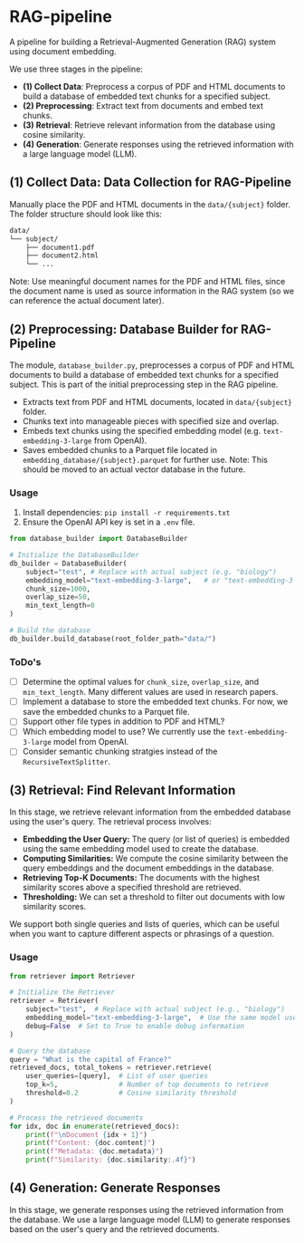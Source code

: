 # RAG-pipeline

A pipeline for building a Retrieval-Augmented Generation (RAG) system using document embedding.

We use three stages in the pipeline:

- **(1) Collect Data**: Preprocess a corpus of PDF and HTML documents to build a database of embedded text chunks for a specified subject.
- **(2) Preprocessing**: Extract text from documents and embed text chunks.
- **(3) Retrieval**: Retrieve relevant information from the database using cosine similarity.
- **(4) Generation**: Generate responses using the retrieved information with a large language model (LLM).

## (1) Collect Data: Data Collection for RAG-Pipeline

Manually place the PDF and HTML documents in the `data/{subject}` folder. The folder structure should look like this:

```bash
data/
└── subject/
    ├── document1.pdf
    ├── document2.html
    └── ...
```

Note: Use meaningful document names for the PDF and HTML files, since the document name is used as source information in the RAG system (so we can reference the actual document later).

## (2) Preprocessing: Database Builder for RAG-Pipeline

The module, `database_builder.py`, preprocesses a corpus of PDF and HTML documents to build a database of embedded text chunks for a specified subject. This is part of the initial preprocessing step in the RAG pipeline.

- Extracts text from PDF and HTML documents, located in `data/{subject}` folder.
- Chunks text into manageable pieces with specified size and overlap.
- Embeds text chunks using the specified embedding model (e.g. `text-embedding-3-large` from OpenAI).
- Saves embedded chunks to a Parquet file located in `embedding_database/{subject}.parquet` for further use. Note: This should be moved to an actual vector database in the future.

### Usage

1. Install dependencies: `pip install -r requirements.txt`
2. Ensure the OpenAI API key is set in a `.env` file.

```python
from database_builder import DatabaseBuilder

# Initialize the DatabaseBuilder
db_builder = DatabaseBuilder(
    subject="test", # Replace with actual subject (e.g. "biology")
    embedding_model="text-embedding-3-large",   # or "text-embedding-3-small"
    chunk_size=1000,
    overlap_size=50,
    min_text_length=0
)

# Build the database
db_builder.build_database(root_folder_path="data/")
```

### ToDo's

- [ ] Determine the optimal values for `chunk_size`, `overlap_size`, and `min_text_length`. Many different values are used in research papers.
- [ ] Implement a database to store the embedded text chunks. For now, we save the embedded chunks to a Parquet file.
- [ ] Support other file types in addition to PDF and HTML?
- [ ] Which embedding model to use? We currently use the `text-embedding-3-large` model from OpenAI.
- [ ] Consider semantic chunking stratgies instead of the `RecursiveTextSplitter`.

## (3) Retrieval: Find Relevant Information

In this stage, we retrieve relevant information from the embedded database using the user's query. The retrieval process involves:

- **Embedding the User Query:** The query (or list of queries) is embedded using the same embedding model used to create the database.
- **Computing Similarities:** We compute the cosine similarity between the query embeddings and the document embeddings in the database.
- **Retrieving Top-K Documents:** The documents with the highest similarity scores above a specified threshold are retrieved.
- **Thresholding:** We can set a threshold to filter out documents with low similarity scores.

We support both single queries and lists of queries, which can be useful when you want to capture different aspects or phrasings of a question.

### Usage

```python
from retriever import Retriever

# Initialize the Retriever
retriever = Retriever(
    subject="test",  # Replace with actual subject (e.g., "biology")
    embedding_model="text-embedding-3-large",  # Use the same model used in preprocessing
    debug=False  # Set to True to enable debug information
)

# Query the database
query = "What is the capital of France?"
retrieved_docs, total_tokens = retriever.retrieve(
    user_queries=[query],  # List of user queries
    top_k=5,               # Number of top documents to retrieve
    threshold=0.2          # Cosine similarity threshold
)

# Process the retrieved documents
for idx, doc in enumerate(retrieved_docs):
    print(f"\nDocument {idx + 1}")
    print(f"Content: {doc.content}")
    print(f"Metadata: {doc.metadata}")
    print(f"Similarity: {doc.similarity:.4f}")

```

## (4) Generation: Generate Responses

In this stage, we generate responses using the retrieved information from the database. We use a large language model (LLM) to generate responses based on the user's query and the retrieved documents.
